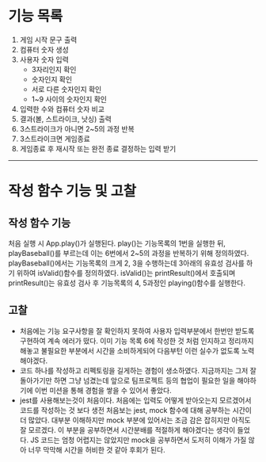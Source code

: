# 기능 목록

1. 게임 시작 문구 출력
2. 컴퓨터 숫자 생성
3. 사용자 숫자 입력
    - 3자리인지 확인
    - 숫자인지 확인
    - 서로 다른 숫자인지 확인
    - 1~9 사이의 숫자인지 확인
4. 입력한 수와 컴퓨터 숫자 비교
5. 결과(볼, 스트라이크, 낫싱) 출력
6. 3스트라이크가 아니면 2~5의 과정 반복
7. 3스트라이크면 게임종료
8. 게임종료 후 재시작 또는 완전 종료 결정하는 입력 받기

---

# 작성 함수 기능 및 고찰

## 작성 함수 기능
처음 실행 시 App.play()가 실행된다.
play()는 기능목록의 1번을 실행한 뒤, playBaseball()를 부르는데 이는 6번에서 2~5의 과정을 반복하기 위해 정의하였다.
playBaseball()에서는 기능목록의 크게 2, 3을 수행하는데 3아래의 유효성 검사를 하기 위하여 isValid()함수를 정의하였다.
isValid()는 printResult()에서 호출되며 printResult()는 유효성 검사 후 기능목록의 4, 5과정인 playing()함수를 실행한다.
## 고찰
- 처음에는 기능 요구사항을 잘 확인하지 못하여 사용자 입력부분에서 한번만 받도록 구현하여 계속 에러가 떴다.
이미 기능 목록 6에 작성한 것 처럼 인지하고 정리까지 해놓고 불필요한 부분에서 시간을 소비하게되어 다음부턴 이런 실수가 없도록 노력해야겠다.
- 코드 하나를 작성하고 리펙토링을 길게하는 경험이 생소하였다. 지금까지는 그저 잘 돌아가기만 하면 그냥 넘겼는데 앞으로 팀프로젝트 등의 협업이 필요한 일을 해야하기에 이번 미션을 통해 경험을 쌓을 수 있어서 좋았다.
- jest를 사용해보는것이 처음이다. 처음에는 입력도 어떻게 받아오는지 모르겠어서 코드를 작성하는 것 보다 생전 처음보는 jest, mock 함수에 대해 공부하는 시간이 더 많았다. 대부분 이해하지만 mock 부분에 있어서는 조금 감은 잡히지만 아직도 잘 모르겠다. 이 부분을 공부하면서 시간분배를 적절하게 해야겠다는 생각이 들었다. JS 코드는 엄청 어렵지는 않았지만 mock을 공부하면서 도저히 이해가 가질 않아 너무 막막해 시간을 허비한 것 같아 후회가 된다.

